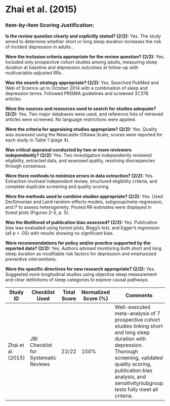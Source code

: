 # Zhai et al. (2015)

### Item-by-item Scoring Justification:

**Is the review question clearly and explicitly stated? (2/2):** Yes. The study aimed to determine whether short or long sleep duration increases the risk of incident depression in adults .

**Were the inclusion criteria appropriate for the review question? (2/2):** Yes. Included only prospective cohort studies among adults, measuring sleep duration at baseline and depression outcomes at follow-up with multivariable-adjusted RRs.

**Was the search strategy appropriate? (2/2):** Yes. Searched PubMed and Web of Science up to October 2014 with a combination of sleep and depression terms. Followed PRISMA guidelines and screened 37,378 articles.

**Were the sources and resources used to search for studies adequate? (2/2):** Yes. Two major databases were used, and reference lists of retrieved articles were screened. No language restrictions were applied.

**Were the criteria for appraising studies appropriate? (2/2):** Yes. Quality was assessed using the Newcastle-Ottawa Scale; scores were reported for each study in Table 1 (page 4).

**Was critical appraisal conducted by two or more reviewers independently? (2/2):** Yes. Two investigators independently reviewed eligibility, extracted data, and assessed quality, resolving discrepancies through consensus.

**Were there methods to minimize errors in data extraction? (2/2):** Yes. Extraction involved independent review, structured eligibility criteria, and complete duplicate screening and quality scoring.

**Were the methods used to combine studies appropriate? (2/2):** Yes. Used DerSimonian and Laird random-effects models, subgroup/meta-regression, and I² to assess heterogeneity. Pooled RR estimates were displayed in forest plots (Figures 2–3, p. 5).

**Was the likelihood of publication bias assessed? (2/2):** Yes. Publication bias was evaluated using funnel plots, Begg’s test, and Egger’s regression (all p > .05) with results showing no significant bias.

**Were recommendations for policy and/or practice supported by the reported data? (2/2):** Yes. Authors advised monitoring both short and long sleep duration as modifiable risk factors for depression and emphasized preventive interventions.

**Were the specific directives for new research appropriate? (2/2):** Yes. Suggested more longitudinal studies using objective sleep measurement and clear definitions of sleep categories to explore causal pathways.

| Study ID | Checklist Used | Total Score | Normalized Score (%) | Comments |
| --- | --- | --- | --- | --- |
| Zhai et al. (2015) | JBI Checklist for Systematic Reviews | 22/22 | 100% | Well-executed meta-analysis of 7 prospective cohort studies linking short and long sleep duration with depression. Thorough screening, validated quality scoring, publication bias analysis, and sensitivity/subgroup tests fully meet all criteria. |
